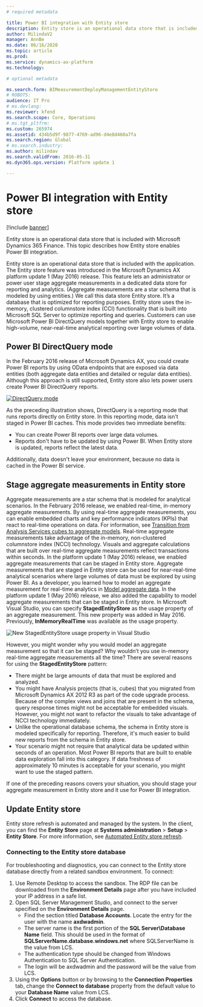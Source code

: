 ```yaml
---
# required metadata

title: Power BI integration with Entity store
description: Entity store is an operational data store that is included with Microsoft Dynamics 365 Finance. This topic describes how Entity store enables Power BI integration.
author: MilindaV2
manager: AnnBe
ms.date: 06/16/2020
ms.topic: article
ms.prod: 
ms.service: dynamics-ax-platform
ms.technology: 

# optional metadata

ms.search.form: BIMeasurementDeployManagementEntityStore
# ROBOTS: 
audience: IT Pro
# ms.devlang: 
ms.reviewer: kfend
ms.search.scope: Core, Operations
# ms.tgt_pltfrm: 
ms.custom: 265974
ms.assetid: 434b5d9f-9877-4769-ad96-d4e8d460a7fa
ms.search.region: Global
# ms.search.industry: 
ms.author: milindav
ms.search.validFrom: 2016-05-31
ms.dyn365.ops.version: Platform update 1

---
```


# Power BI integration with Entity store

[!include [banner](../includes/banner.md)]

Entity store is an operational data store that is included with Microsoft Dynamics 365 Finance. This topic describes how Entity store enables Power BI integration.

Entity store is an operational data store that is included with the application. The Entity store feature was introduced in the Microsoft Dynamics AX platform update 1 (May 2016) release. This feature lets an administrator or power user stage aggregate measurements in a dedicated data store for reporting and analytics. (Aggregate measurements are a star schema that is modeled by using entities.) We call this data store Entity store. It’s a database that is optimized for reporting purposes. Entity store uses the in-memory, clustered columnstore index (CCI) functionality that is built into Microsoft SQL Server to optimize reporting and queries. Customers can use Microsoft Power BI DirectQuery models together with Entity store to enable high-volume, near-real-time analytical reporting over large volumes of data.

## Power BI DirectQuery mode
In the February 2016 release of Microsoft Dynamics AX, you could create Power BI reports by using OData endpoints that are exposed via data entities (both aggregate data entities and detailed or regular data entities). Although this approach is still supported, Entity store also lets power users create Power BI DirectQuery reports.

[![DirectQuery mode](./media/entity-store-architecture-1024x587.jpg)](./media/entity-store-architecture.jpg)

As the preceding illustration shows, DirectQuery is a reporting mode that runs reports directly on Entity store. In this reporting mode, data isn't staged in Power BI caches. This mode provides two immediate benefits:

- You can create Power BI reports over large data volumes.
- Reports don't have to be updated by using Power BI. When Entity store is updated, reports reflect the latest data.

Additionally, data doesn't leave your environment, because no data is cached in the Power BI service.

## Stage aggregate measurements in Entity store
Aggregate measurements are a star schema that is modeled for analytical scenarios. In the February 2016 release, we enabled real-time, in-memory aggregate measurements. By using real-time aggregate measurements, you can enable embedded charts and key performance indicators (KPIs) that react to real-time operations on data. For information, see [Transition from Analysis Services cubes to aggregate models](../migration-upgrade/in-memory-real-time-aggregate-models.md). Real-time aggregate measurements take advantage of the in-memory, non-clustered columnstore index (NCCI) technology. Visuals and aggregate calculations that are built over real-time aggregate measurements reflect transactions within seconds. In the platform update 1 (May 2016) release, we enabled aggregate measurements that can be staged in Entity store. Aggregate measurements that are staged in Entity store can be used for near-real-time analytical scenarios where large volumes of data must be explored by using Power BI. As a developer, you learned how to model an aggregate measurement for real-time analytics in [Model aggregate data](model-aggregate-data.md). In the platform update 1 (May 2016) release, we also added the capability to model aggregate measurements that can be staged in Entity store. In Microsoft Visual Studio, you can specify **StagedEntityStore** as the usage property of an aggregate measurement. This new property was added in May 2016. Previously, **InMemoryRealTime** was available as the usage property.

![New StagedEntityStore usage property in Visual Studio](media/new-usage-property-in-VS.png)

However, you might wonder why you would model an aggregate measurement so that it can be staged? Why wouldn’t you use in-memory real-time aggregate measurements all the time? There are several reasons for using the **StagedEntityStore** pattern:

- There might be large amounts of data that must be explored and analyzed.
- You might have Analysis projects (that is, cubes) that you migrated from Microsoft Dynamics AX 2012 R3 as part of the code upgrade process. Because of the complex views and joins that are present in the schema, query response times might not be acceptable for embedded visuals. However, you might not want to refactor the visuals to take advantage of NCCI technology immediately.
- Unlike the operational database schema, the schema in Entity store is modeled specifically for reporting. Therefore, it's much easier to build new reports from the schema in Entity store.
- Your scenario might not require that analytical data be updated within seconds of an operation. Most Power BI reports that are built to enable data exploration fall into this category. If data freshness of approximately 10 minutes is acceptable for your scenario, you might want to use the staged pattern.

If one of the preceding reasons covers your situation, you should stage your aggregate measurement in Entity store and it use for Power BI integration.

## Update Entity store
Entity store refresh is automated and managed by the system. In the client, you can find the **Entity Store** page at **Systems administration** &gt; **Setup** &gt; **Entity Store**. For more information, see [Automated Entity store refresh](https://docs.microsoft.com/dynamics365/fin-ops-core/dev-itpro/analytics/automated-entity-store-refresh).

### Connecting to the Entity store database
For troubleshooting and diagnostics, you can connect to the Entity store database directly from a related sandbox environment.  To connect:

1. Use Remote Desktop to access the sandbox.  The RDP file can be downloaded from the **Environment Details** page after you have included your IP address in a safe list.
2. Open SQL Server Management Studio, and connect to the server specified on the **Environment Details** page.  
    * Find the section titled **Database Accounts**.  Locate the entry for the user with the name **axdwadmin**.  
    * The server name is the first portion of the **SQL Server\Database Name** field.  This should be used in the format of **SQLServerName.database.windows.net** where SQLServerName is the value from LCS.
    * The authentication type should be changed from Windows Authentication to SQL Server Authentication.
    * The login will be axdwadmin and the password will be the value from LCS.
3. Using the **Options** button or by browsing to the **Connection Properties** tab, change the **Connect to database** property from the default value to your **Database Name** value from LCS.
4. Click **Connect** to access the database.
